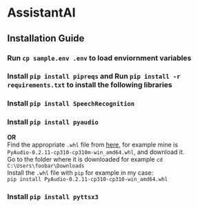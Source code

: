 # AssistantAI

## Installation Guide

### Run `cp sample.env .env` to load enviornment variables

### Install `pip install pipreqs` and Run `pip install -r requirements.txt` to install the following libraries

### Install `pip install SpeechRecognition`

### Install `pip install pyaudio`

**OR**  
Find the appropriate `.whl` file from [here](https://www.lfd.uci.edu/~gohlke/pythonlibs/#pyaudio), for example mine is `PyAudio‑0.2.11‑cp310‑cp310m‑win_amd64.whl`, and download it.  
Go to the folder where it is downloaded for example `cd C:\Users\foobar\Downloads`  
Install the `.whl` file with `pip` for example in my case:  
`pip install PyAudio-0.2.11-cp310-cp310-win_amd64.whl`

### Install `pip install pyttsx3`
